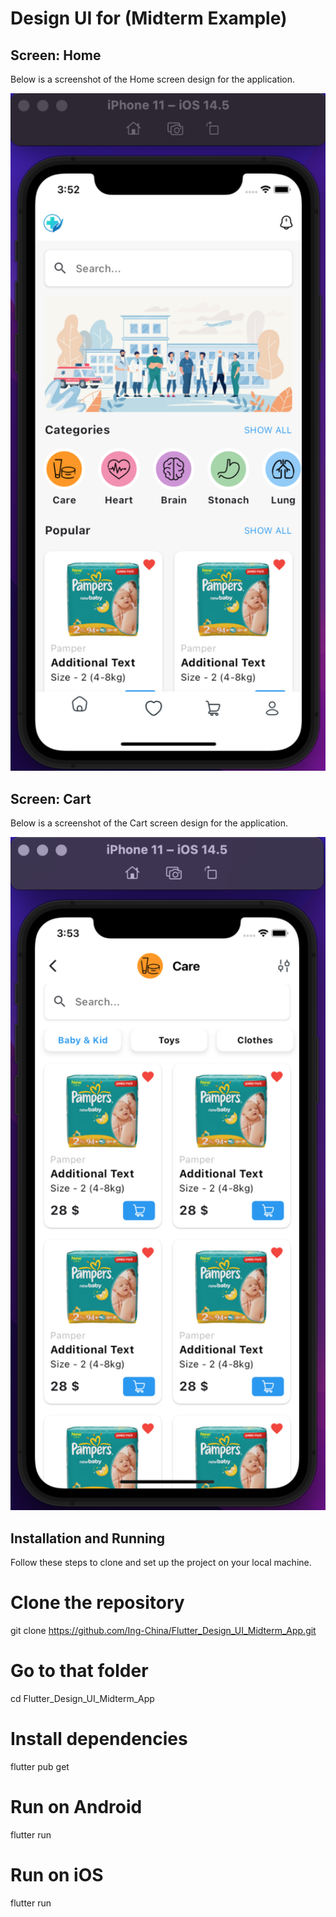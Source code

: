 # Design UI for (Midterm Example)

## Screen: Home

Below is a screenshot of the Home screen design for the application.

<img src="assets/screenshots/Home_Screen.png" alt="Home Screen" width="600"/>

## Screen: Cart

Below is a screenshot of the Cart screen design for the application.

<img src="assets/screenshots/Cart_Screen.png" alt="Cart Screen" width="600"/>

## Installation and Running

Follow these steps to clone and set up the project on your local machine.

# Clone the repository

git clone https://github.com/Ing-China/Flutter_Design_UI_Midterm_App.git

# Go to that folder

cd Flutter_Design_UI_Midterm_App

# Install dependencies

flutter pub get

# Run on Android

flutter run

# Run on iOS

flutter run
